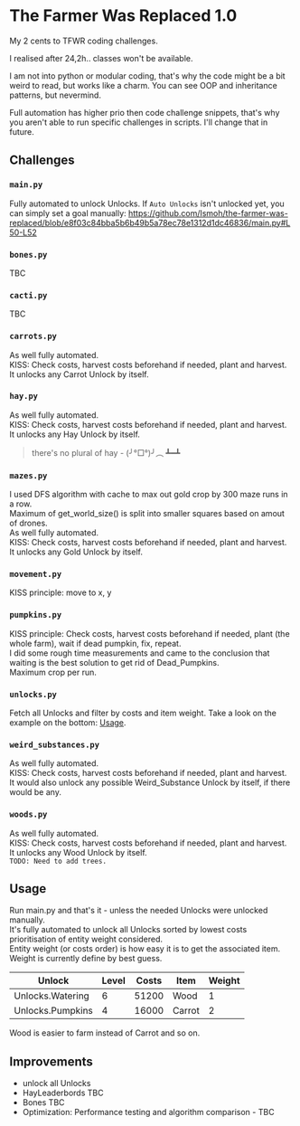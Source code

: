 # The Farmer Was Replaced 1.0

My 2 cents to TFWR coding challenges.

I realised after 24,2h.. classes won't be available.

I am not into python or modular coding, that's why the code might be a bit weird to read, but works like a charm. You can see OOP and inheritance patterns, but nevermind.

Full automation has higher prio then code challenge snippets, that's why you aren't able to run specific challenges in scripts. I'll change that in future.

## Challenges

### `main.py`

Fully automated to unlock Unlocks. If `Auto Unlocks` isn't unlocked yet, you can simply set a goal manually:
https://github.com/Ismoh/the-farmer-was-replaced/blob/e8f03c84bba5b6b49b5a78ec78e1312d1dc46836/main.py#L50-L52

### `bones.py`

TBC

### `cacti.py`

TBC

### `carrots.py`

As well fully automated.\
KISS: Check costs, harvest costs beforehand if needed, plant and harvest.\
It unlocks any Carrot Unlock by itself.

### `hay.py`

As well fully automated.\
KISS: Check costs, harvest costs beforehand if needed, plant and harvest.\
It unlocks any Hay Unlock by itself.
> there's no plural of hay - (╯°□°)╯︵ ┻━┻

### `mazes.py`

I used DFS algorithm with cache to max out gold crop by 300 maze runs in a row.\
Maximum of get_world_size() is split into smaller squares based on amout of drones.\
As well fully automated.\
KISS: Check costs, harvest costs beforehand if needed, plant and harvest.\
It unlocks any Gold Unlock by itself.

### `movement.py`

KISS principle: move to x, y

### `pumpkins.py`

KISS principle: Check costs, harvest costs beforehand if needed, plant (the whole farm), wait if dead pumpkin, fix, repeat.\
I did some rough time measurements and came to the conclusion that waiting is the best solution to get rid of Dead_Pumpkins.\
Maximum crop per run.

### `unlocks.py`

Fetch all Unlocks and filter by costs and item weight. Take a look on the example on the bottom: [Usage](#usage).

### `weird_substances.py`

As well fully automated.\
KISS: Check costs, harvest costs beforehand if needed, plant and harvest.\
It would also unlock any possible Weird_Substance Unlock by itself, if there would be any.

### `woods.py`

As well fully automated.\
KISS: Check costs, harvest costs beforehand if needed, plant and harvest.\
It unlocks any Wood Unlock by itself.\
`TODO: Need to add trees.`

## Usage

Run main.py and that's it - unless the needed Unlocks were unlocked manually.\
It's fully automated to unlock all Unlocks sorted by lowest costs prioritisation of entity weight considered.\
Entity weight (or costs order) is how easy it is to get the associated item.\
Weight is currently define by best guess.

| Unlock           | Level | Costs | Item   | Weight |
| ---------------- | ----- | ----- | ------ | ------ |
| Unlocks.Watering | 6     | 51200 | Wood   | 1      |
| Unlocks.Pumpkins | 4     | 16000 | Carrot | 2      |

Wood is easier to farm instead of Carrot and so on.

## Improvements

- unlock all Unlocks
- HayLeaderbords TBC
- Bones TBC
- Optimization: Performance testing and algorithm comparison - TBC
